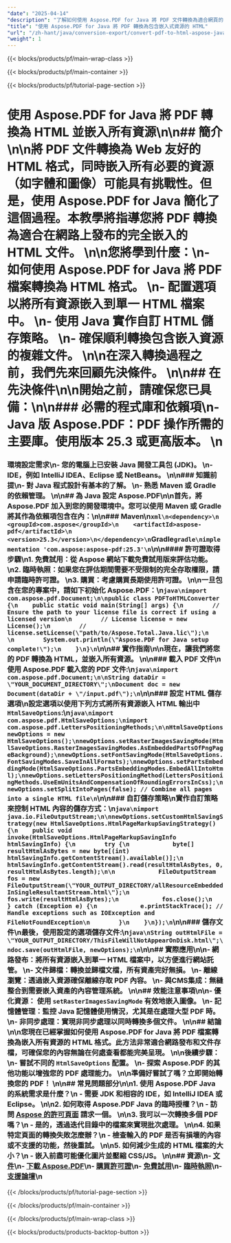 ```yaml
---
"date": "2025-04-14"
"description": "了解如何使用 Aspose.PDF for Java 將 PDF 文件轉換為適合網頁的 HTML 格式，確保嵌入字體和圖像等所有資源。"
"title": "使用 Aspose.PDF for Java 將 PDF 轉換為包含嵌入式資源的 HTML"
"url": "/zh-hant/java/conversion-export/convert-pdf-to-html-aspose-java-embedded-resources/"
"weight": 1
---
```


{{< blocks/products/pf/main-wrap-class >}}

{{< blocks/products/pf/main-container >}}

{{< blocks/products/pf/tutorial-page-section >}}
# 使用 Aspose.PDF for Java 將 PDF 轉換為 HTML 並嵌入所有資源\n\n## 簡介\n\n將 PDF 文件轉換為 Web 友好的 HTML 格式，同時嵌入所有必要的資源（如字體和圖像）可能具有挑戰性。但是，使用 Aspose.PDF for Java 簡化了這個過程。本教學將指導您將 PDF 轉換為適合在網路上發布的完全嵌入的 HTML 文件。 \n\n**您將學到什麼：**\n- 如何使用 Aspose.PDF for Java 將 PDF 檔案轉換為 HTML 格式。 \n- 配置選項以將所有資源嵌入到單一 HTML 檔案中。 \n- 使用 Java 實作自訂 HTML 儲存策略。 \n- 確保順利轉換包含嵌入資源的複雜文件。 \n\n在深入轉換過程之前，我們先來回顧先決條件。 \n\n## 在先決條件\n\n開始之前，請確保您已具備：\n\n### 必需的程式庫和依賴項\n- **Java 版 Aspose.PDF**：PDF 操作所需的主要庫。使用版本 25.3 或更高版本。 \n  
### 環境設定需求\n- 您的電腦上已安裝 Java 開發工具包 (JDK)。 \n- IDE，例如 IntelliJ IDEA、Eclipse 或 NetBeans。 \n\n### 知識前提\n- 對 Java 程式設計有基本的了解。 \n- 熟悉 Maven 或 Gradle 的依賴管理。 \n\n## 為 Java 設定 Aspose.PDF\n\n首先，將 Aspose.PDF 加入到您的開發環境中。您可以使用 Maven 或 Gradle 將其作為依賴項包含在內：\n\n### Maven\n```xml\n<dependency>\n    <groupId>com.aspose</groupId>\n    <artifactId>aspose-pdf</artifactId>\n    <version>25.3</version>\n</dependency>\n```Gradle```gradle\nimplementation 'com.aspose:aspose-pdf:25.3'\n```\n\n#### 許可證取得步驟\n1. **免費試用**：從 Aspose 網站下載免費試用版來評估功能。 \n2. **臨時執照**：如果您在評估期間需要不受限制的完全存取權限，請申請臨時許可證。 \n3. **購買**：考慮購買長期使用許可證。 \n\n一旦包含在您的專案中，請如下初始化 Aspose.PDF：\n```java\nimport com.aspose.pdf.Document;\n\npublic class PDFToHTMLConverter {\n    public static void main(String[] args) {\n        // Ensure the path to your license file is correct if using a licensed version\n        // License license = new License();\n        // license.setLicense(\"path/to/Aspose.Total.Java.lic\");\n        \n        System.out.println(\"Aspose.PDF for Java setup complete!\");\n    }\n}\n```\n\n## 實作指南\n\n現在，讓我們將您的 PDF 轉換為 HTML，並嵌入所有資源。 \n\n### 載入 PDF 文件\n使用 Aspose.PDF 載入您的 PDF 文件:\n```java\nimport com.aspose.pdf.Document;\n\nString dataDir = \"YOUR_DOCUMENT_DIRECTORY\";\nDocument doc = new Document(dataDir + \"/input.pdf\");\n```\n\n### 設定 HTML 儲存選項\n設定選項以使用下列方式將所有資源嵌入 HTML 輸出中 `HtmlSaveOptions`:\n```java\nimport com.aspose.pdf.HtmlSaveOptions;\nimport com.aspose.pdf.LettersPositioningMethods;\n\nHtmlSaveOptions newOptions = new HtmlSaveOptions();\nnewOptions.setRasterImagesSavingMode(HtmlSaveOptions.RasterImagesSavingModes.AsEmbeddedPartsOfPngPageBackground);\nnewOptions.setFontSavingMode(HtmlSaveOptions.FontSavingModes.SaveInAllFormats);\nnewOptions.setPartsEmbeddingMode(HtmlSaveOptions.PartsEmbeddingModes.EmbedAllIntoHtml);\nnewOptions.setLettersPositioningMethod(LettersPositioningMethods.UseEmUnitsAndCompensationOfRoundingErrorsInCss);\nnewOptions.setSplitIntoPages(false); // Combine all pages into a single HTML file\n```\n\n### 自訂儲存策略\n實作自訂策略來控制 HTML 內容的儲存方式：\n```java\nimport java.io.FileOutputStream;\n\nnewOptions.setCustomHtmlSavingStrategy(new HtmlSaveOptions.HtmlPageMarkupSavingStrategy() {\n    public void invoke(HtmlSaveOptions.HtmlPageMarkupSavingInfo htmlSavingInfo) {\n        try {\n            byte[] resultHtmlAsBytes = new byte[(int) htmlSavingInfo.getContentStream().available()];\n            htmlSavingInfo.getContentStream().read(resultHtmlAsBytes, 0, resultHtmlAsBytes.length);\n\n            FileOutputStream fos = new FileOutputStream(\"YOUR_OUTPUT_DIRECTORY/allResourceEmbeddedInSingleResultantStream.html\");\n            fos.write(resultHtmlAsBytes);\n            fos.close();\n        } catch (Exception e) {\n            e.printStackTrace(); // Handle exceptions such as IOException and FileNotFoundException\n        }\n    }\n});\n```\n\n### 儲存文件\n最後，使用設定的選項儲存文件:\n```java\nString outHtmlFile = \"YOUR_OUTPUT_DIRECTORY/ThisFileWillNotAppearOnDisk.html\";\ndoc.save(outHtmlFile, newOptions);\n```\n\n## 實際應用\n\n- **網路發布**：將所有資源嵌入到單一 HTML 檔案中，以方便進行網站託管。 \n- **文件歸檔**：轉換並歸檔文檔，所有資產完好無損。 \n- **離線瀏覽**：透過嵌入資源確保離線存取 PDF 內容。 \n- **與CMS集成**：無縫整合到需要嵌入資產的內容管理系統。 \n\n## 效能注意事項\n\n- **優化資源**： 使用 `setRasterImagesSavingMode` 有效地嵌入圖像。 \n- **記憶體管理**：監控 Java 記憶體使用情況，尤其是在處理大型 PDF 時。 \n- **非同步處理**：實現非同步處理以同時轉換多個文件。 \n\n## 結論\n\n您現在已經掌握如何使用 Aspose.PDF for Java 將 PDF 檔案轉換為嵌入所有資源的 HTML 格式。此方法非常適合網路發布和文件存檔，可確保您的內容無論在何處查看都能完美呈現。 \n\n**後續步驟：**\n- 嘗試不同的 `HtmlSaveOptions` 配置。 \n- 探索 Aspose.PDF 的其他功能以增強您的 PDF 處理能力。 \n\n準備好嘗試了嗎？立即開始轉換您的 PDF！ \n\n## 常見問題部分\n\n1. **使用 Aspose.PDF Java 的系統需求是什麼？**\n - 需要 JDK 和相容的 IDE，如 IntelliJ IDEA 或 Eclipse。 \n\n2. **如何取得 Aspose.PDF Java 的臨時授權？**\n - 訪問 [Aspose 的許可頁面](https://purchase.aspose.com/temporary-license/) 請求一個。 \n\n3. **我可以一次轉換多個 PDF 嗎？**\n - 是的，透過迭代目錄中的檔案來實現批次處理。 \n\n4. **如果特定頁面的轉換失敗怎麼辦？**\n - 檢查輸入的 PDF 是否有損壞的內容或不支援的功能，然後重試。 \n\n5. **如何減少生成的 HTML 檔案的大小？**\n - 嵌入前盡可能優化圖片並壓縮 CSS/JS。 \n\n## 資源\n- [文件](https://reference.aspose.com/pdf/java/)\n- [下載 Aspose.PDF](https://releases.aspose.com/pdf/java/)\n- [購買許可證](https://purchase.aspose.com/buy)\n- [免費試用](https://releases.aspose.com/pdf/java/)\n- [臨時執照](https://purchase.aspose.com/temporary-license/)\n- [支援論壇](https://forum.aspose.com/c/pdf/10)\n

{{< /blocks/products/pf/tutorial-page-section >}}

{{< /blocks/products/pf/main-container >}}

{{< /blocks/products/pf/main-wrap-class >}}

{{< blocks/products/products-backtop-button >}}
